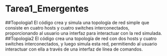 # Tarea1_Emergentes
##Topologia1
El código crea y simula una topología de red simple que consiste en cuatro hosts y cuatro switches interconectados, proporcionando al usuario una interfaz para interactuar con la red simulada.
##Topologia2
El código crea una topología de red con dos hosts y cuatro switches interconectados, y luego simula esta red, permitiendo al usuario interactuar con ella a través de una interfaz de línea de comandos.
